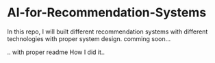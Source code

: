 # AI-for-Recommendation-Systems

In this repo, I will built different recommendation systems with different technologies with proper system design. comming soon...

..
with proper readme How I did it..
